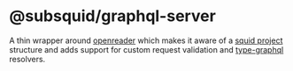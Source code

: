 # @subsquid/graphql-server

A thin wrapper around [openreader](../openreader) which makes it
aware of a [squid project](https://github.com/subsquid/suid-template) structure
and adds support for custom request validation and [type-graphql](https://typegraphql.com) resolvers.
